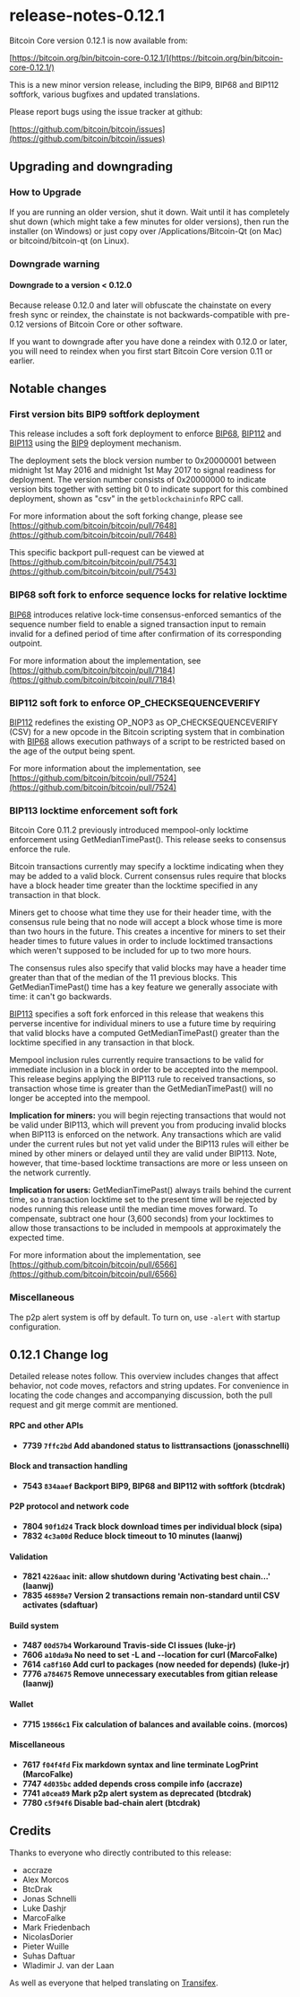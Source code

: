 # release-notes-0.12.1

Bitcoin Core version 0.12.1 is now available from:

[https://bitcoin.org/bin/bitcoin-core-0.12.1/](https://bitcoin.org/bin/bitcoin-core-0.12.1/)

This is a new minor version release, including the BIP9, BIP68 and BIP112 softfork, various bugfixes and updated translations.

Please report bugs using the issue tracker at github:

[https://github.com/bitcoin/bitcoin/issues](https://github.com/bitcoin/bitcoin/issues)

## Upgrading and downgrading

### How to Upgrade

If you are running an older version, shut it down. Wait until it has completely shut down \(which might take a few minutes for older versions\), then run the installer \(on Windows\) or just copy over /Applications/Bitcoin-Qt \(on Mac\) or bitcoind/bitcoin-qt \(on Linux\).

### Downgrade warning

#### Downgrade to a version &lt; 0.12.0

Because release 0.12.0 and later will obfuscate the chainstate on every fresh sync or reindex, the chainstate is not backwards-compatible with pre-0.12 versions of Bitcoin Core or other software.

If you want to downgrade after you have done a reindex with 0.12.0 or later, you will need to reindex when you first start Bitcoin Core version 0.11 or earlier.

## Notable changes

### First version bits BIP9 softfork deployment

This release includes a soft fork deployment to enforce [BIP68](https://github.com/bitcoin/bips/blob/master/bip-0068.mediawiki), [BIP112](https://github.com/bitcoin/bips/blob/master/bip-0112.mediawiki) and [BIP113](https://github.com/bitcoin/bips/blob/master/bip-0113.mediawiki) using the [BIP9](https://github.com/bitcoin/bips/blob/master/bip-0009.mediawiki) deployment mechanism.

The deployment sets the block version number to 0x20000001 between midnight 1st May 2016 and midnight 1st May 2017 to signal readiness for deployment. The version number consists of 0x20000000 to indicate version bits together with setting bit 0 to indicate support for this combined deployment, shown as "csv" in the `getblockchaininfo` RPC call.

For more information about the soft forking change, please see [https://github.com/bitcoin/bitcoin/pull/7648](https://github.com/bitcoin/bitcoin/pull/7648)

This specific backport pull-request can be viewed at [https://github.com/bitcoin/bitcoin/pull/7543](https://github.com/bitcoin/bitcoin/pull/7543)

### BIP68 soft fork to enforce sequence locks for relative locktime

[BIP68](https://github.com/bitcoin/bips/blob/master/bip-0068.mediawiki) introduces relative lock-time consensus-enforced semantics of the sequence number field to enable a signed transaction input to remain invalid for a defined period of time after confirmation of its corresponding outpoint.

For more information about the implementation, see [https://github.com/bitcoin/bitcoin/pull/7184](https://github.com/bitcoin/bitcoin/pull/7184)

### BIP112 soft fork to enforce OP\_CHECKSEQUENCEVERIFY

[BIP112](https://github.com/bitcoin/bips/blob/master/bip-0112.mediawiki) redefines the existing OP\_NOP3 as OP\_CHECKSEQUENCEVERIFY \(CSV\) for a new opcode in the Bitcoin scripting system that in combination with [BIP68](https://github.com/bitcoin/bips/blob/master/bip-0068.mediawiki) allows execution pathways of a script to be restricted based on the age of the output being spent.

For more information about the implementation, see [https://github.com/bitcoin/bitcoin/pull/7524](https://github.com/bitcoin/bitcoin/pull/7524)

### BIP113 locktime enforcement soft fork

Bitcoin Core 0.11.2 previously introduced mempool-only locktime enforcement using GetMedianTimePast\(\). This release seeks to consensus enforce the rule.

Bitcoin transactions currently may specify a locktime indicating when they may be added to a valid block. Current consensus rules require that blocks have a block header time greater than the locktime specified in any transaction in that block.

Miners get to choose what time they use for their header time, with the consensus rule being that no node will accept a block whose time is more than two hours in the future. This creates a incentive for miners to set their header times to future values in order to include locktimed transactions which weren't supposed to be included for up to two more hours.

The consensus rules also specify that valid blocks may have a header time greater than that of the median of the 11 previous blocks. This GetMedianTimePast\(\) time has a key feature we generally associate with time: it can't go backwards.

[BIP113](https://github.com/bitcoin/bips/blob/master/bip-0113.mediawiki) specifies a soft fork enforced in this release that weakens this perverse incentive for individual miners to use a future time by requiring that valid blocks have a computed GetMedianTimePast\(\) greater than the locktime specified in any transaction in that block.

Mempool inclusion rules currently require transactions to be valid for immediate inclusion in a block in order to be accepted into the mempool. This release begins applying the BIP113 rule to received transactions, so transaction whose time is greater than the GetMedianTimePast\(\) will no longer be accepted into the mempool.

**Implication for miners:** you will begin rejecting transactions that would not be valid under BIP113, which will prevent you from producing invalid blocks when BIP113 is enforced on the network. Any transactions which are valid under the current rules but not yet valid under the BIP113 rules will either be mined by other miners or delayed until they are valid under BIP113. Note, however, that time-based locktime transactions are more or less unseen on the network currently.

**Implication for users:** GetMedianTimePast\(\) always trails behind the current time, so a transaction locktime set to the present time will be rejected by nodes running this release until the median time moves forward. To compensate, subtract one hour \(3,600 seconds\) from your locktimes to allow those transactions to be included in mempools at approximately the expected time.

For more information about the implementation, see [https://github.com/bitcoin/bitcoin/pull/6566](https://github.com/bitcoin/bitcoin/pull/6566)

### Miscellaneous

The p2p alert system is off by default. To turn on, use `-alert` with startup configuration.

## 0.12.1 Change log

Detailed release notes follow. This overview includes changes that affect behavior, not code moves, refactors and string updates. For convenience in locating the code changes and accompanying discussion, both the pull request and git merge commit are mentioned.

#### RPC and other APIs

* **7739 `7ffc2bd` Add abandoned status to listtransactions \(jonasschnelli\)**

#### Block and transaction handling

* **7543 `834aaef` Backport BIP9, BIP68 and BIP112 with softfork \(btcdrak\)**

#### P2P protocol and network code

* **7804 `90f1d24` Track block download times per individual block \(sipa\)**
* **7832 `4c3a00d` Reduce block timeout to 10 minutes \(laanwj\)**

#### Validation

* **7821 `4226aac` init: allow shutdown during 'Activating best chain...' \(laanwj\)**
* **7835 `46898e7` Version 2 transactions remain non-standard until CSV activates \(sdaftuar\)**

#### Build system

* **7487 `00d57b4` Workaround Travis-side CI issues \(luke-jr\)**
* **7606 `a10da9a` No need to set -L and --location for curl \(MarcoFalke\)**
* **7614 `ca8f160` Add curl to packages \(now needed for depends\) \(luke-jr\)**
* **7776 `a784675` Remove unnecessary executables from gitian release \(laanwj\)**

#### Wallet

* **7715 `19866c1` Fix calculation of balances and available coins. \(morcos\)**

#### Miscellaneous

* **7617 `f04f4fd` Fix markdown syntax and line terminate LogPrint \(MarcoFalke\)**
* **7747 `4d035bc` added depends cross compile info \(accraze\)**
* **7741 `a0cea89` Mark p2p alert system as deprecated \(btcdrak\)**
* **7780 `c5f94f6` Disable bad-chain alert \(btcdrak\)**

## Credits

Thanks to everyone who directly contributed to this release:

* accraze
* Alex Morcos
* BtcDrak
* Jonas Schnelli
* Luke Dashjr
* MarcoFalke
* Mark Friedenbach
* NicolasDorier
* Pieter Wuille
* Suhas Daftuar
* Wladimir J. van der Laan

As well as everyone that helped translating on [Transifex](https://www.transifex.com/projects/p/bitcoin/).

